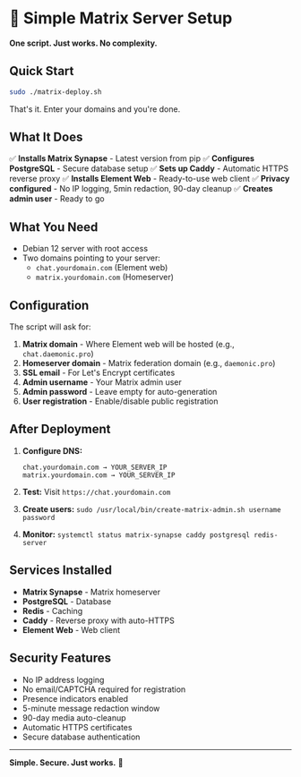# 🚀 Simple Matrix Server Setup

**One script. Just works. No complexity.**

## Quick Start

```bash
sudo ./matrix-deploy.sh
```

That's it. Enter your domains and you're done.

## What It Does

✅ **Installs Matrix Synapse** - Latest version from pip
✅ **Configures PostgreSQL** - Secure database setup
✅ **Sets up Caddy** - Automatic HTTPS reverse proxy
✅ **Installs Element Web** - Ready-to-use web client
✅ **Privacy configured** - No IP logging, 5min redaction, 90-day cleanup
✅ **Creates admin user** - Ready to go

## What You Need

- Debian 12 server with root access
- Two domains pointing to your server:
  - `chat.yourdomain.com` (Element web)
  - `matrix.yourdomain.com` (Homeserver)

## Configuration

The script will ask for:

1. **Matrix domain** - Where Element web will be hosted (e.g., `chat.daemonic.pro`)
2. **Homeserver domain** - Matrix federation domain (e.g., `daemonic.pro`)
3. **SSL email** - For Let's Encrypt certificates
4. **Admin username** - Your Matrix admin user
5. **Admin password** - Leave empty for auto-generation
6. **User registration** - Enable/disable public registration

## After Deployment

1. **Configure DNS:**
   ```
   chat.yourdomain.com → YOUR_SERVER_IP
   matrix.yourdomain.com → YOUR_SERVER_IP
   ```

2. **Test:** Visit `https://chat.yourdomain.com`

3. **Create users:** `sudo /usr/local/bin/create-matrix-admin.sh username password`

4. **Monitor:** `systemctl status matrix-synapse caddy postgresql redis-server`

## Services Installed

- **Matrix Synapse** - Matrix homeserver
- **PostgreSQL** - Database
- **Redis** - Caching
- **Caddy** - Reverse proxy with auto-HTTPS
- **Element Web** - Web client

## Security Features

- No IP address logging
- No email/CAPTCHA required for registration
- Presence indicators enabled
- 5-minute message redaction window
- 90-day media auto-cleanup
- Automatic HTTPS certificates
- Secure database authentication

---

**Simple. Secure. Just works.** 🎉